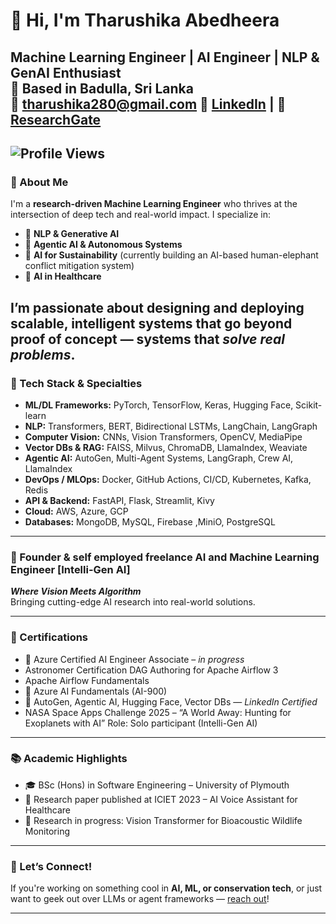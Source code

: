 # 👋 Hi, I'm Tharushika Abedheera

**Machine Learning Engineer | AI Engineer | NLP & GenAI Enthusiast**  
📍 Based in Badulla, Sri Lanka  
📧 tharushika280@gmail.com 
🔗 [LinkedIn](https://www.linkedin.com/in/tharushika-abedheera-3396311a4/) | 🧠 [ResearchGate](https://www.researchgate.net/profile/Tharushika-Abedheera)  
---
![Profile Views](https://komarev.com/ghpvc/?username=tharu280&label=Profile%20views&color=0e75b6&style=flat)
---
### 🚀 About Me

I'm a **research-driven Machine Learning Engineer** who thrives at the intersection of deep tech and real-world impact. I specialize in:

- 🧠 **NLP & Generative AI**  
- 🤖 **Agentic AI & Autonomous Systems**  
- 🐘 **AI for Sustainability** (currently building an AI-based human-elephant conflict mitigation system)
- 🏥 **AI in Healthcare**  

I’m passionate about designing and deploying scalable, intelligent systems that go beyond proof of concept — systems that *solve real problems*.
---
### 🧰 Tech Stack & Specialties

- **ML/DL Frameworks:** PyTorch, TensorFlow, Keras, Hugging Face, Scikit-learn  
- **NLP:** Transformers, BERT, Bidirectional LSTMs, LangChain, LangGraph  
- **Computer Vision:** CNNs, Vision Transformers, OpenCV, MediaPipe  
- **Vector DBs & RAG:** FAISS, Milvus, ChromaDB, LlamaIndex, Weaviate  
- **Agentic AI:** AutoGen, Multi-Agent Systems, LangGraph, Crew AI, LlamaIndex
- **DevOps / MLOps:** Docker, GitHub Actions, CI/CD, Kubernetes, Kafka, Redis  
- **API & Backend:** FastAPI, Flask, Streamlit, Kivy  
- **Cloud:** AWS, Azure, GCP  
- **Databases:** MongoDB, MySQL, Firebase ,MiniO, PostgreSQL

---

### 🚀 Founder & self employed freelance AI and Machine Learning Engineer [Intelli-Gen AI]
**_Where Vision Meets Algorithm_**  
Bringing cutting-edge AI research into real-world solutions.

---


### 📜 Certifications

- 🚧 Azure Certified AI Engineer Associate – *in progress*
- Astronomer Certification DAG Authoring for Apache Airflow 3
- Apache Airflow Fundamentals
- 🧠 Azure AI Fundamentals (AI-900)  
- 🧠 AutoGen, Agentic AI, Hugging Face, Vector DBs — *LinkedIn Certified*
- NASA Space Apps Challenge 2025 – “A World Away: Hunting for Exoplanets with AI”
Role: Solo participant (Intelli-Gen AI)

---

### 📚 Academic Highlights

- 🎓 BSc (Hons) in Software Engineering – University of Plymouth  
- 🧪 Research paper published at ICIET 2023 – AI Voice Assistant for Healthcare  
- 🧪 Research in progress: Vision Transformer for Bioacoustic Wildlife Monitoring  

---

### 💬 Let’s Connect!

If you're working on something cool in **AI, ML, or conservation tech**, or just want to geek out over LLMs or agent frameworks — [reach out](mailto:tharushika280@gmail.com)!

---
